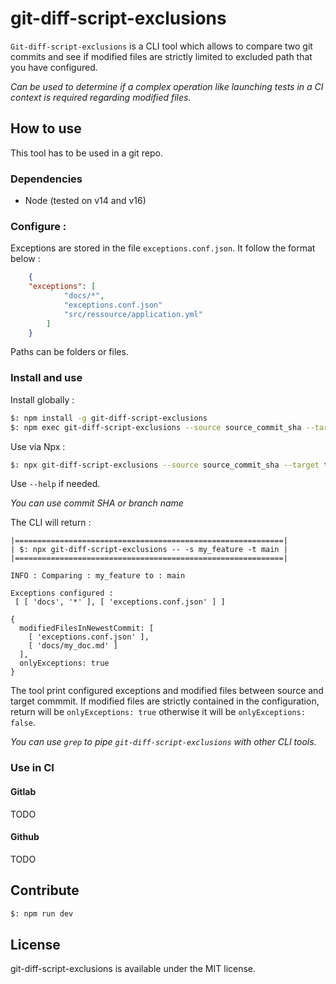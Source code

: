 # git-diff-script-exclusions

`Git-diff-script-exclusions` is a CLI tool which allows to compare two git commits and see if modified files are strictly limited to excluded path that you have configured.

_Can be used to determine if a complex operation like launching tests in a CI context is required regarding modified files._

## How to use

This tool has to be used in a git repo.

### Dependencies

- Node (tested on v14 and v16)

### Configure :

Exceptions are stored in the file `exceptions.conf.json`. It follow the format below :

```json
    {
    "exceptions": [
            "docs/*",
            "exceptions.conf.json"
            "src/ressource/application.yml"
        ]
    }
```

Paths can be folders or files.

### Install and use

Install globally :

```bash
$: npm install -g git-diff-script-exclusions
$: npm exec git-diff-script-exclusions --source source_commit_sha --target targe_commit_sha
```

Use via Npx :

```bash
$: npx git-diff-script-exclusions --source source_commit_sha --target targe_commit_sha
```

Use `--help` if needed.

_You can use commit SHA or branch name_

The CLI will return :

```
|============================================================|
| $: npx git-diff-script-exclusions -- -s my_feature -t main |
|============================================================|

INFO : Comparing : my_feature to : main

Exceptions configured :
 [ [ 'docs', '*' ], [ 'exceptions.conf.json' ] ]

{
  modifiedFilesInNewestCommit: [
    [ 'exceptions.conf.json' ],
    [ 'docs/my_doc.md' ]
  ],
  onlyExceptions: true
}
```

The tool print configured exceptions and modified files between source and target commmit. If modified files are strictly contained in the configuration, return will be `onlyExceptions: true` otherwise it will be `onlyExceptions: false`.

_You can use `grep` to pipe `git-diff-script-exclusions` with other CLI tools._

### Use in CI

#### Gitlab

TODO

#### Github

TODO

## Contribute

```bash
$: npm run dev
```

## License

git-diff-script-exclusions is available under the MIT license.
